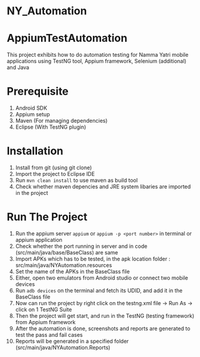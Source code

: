 # NY_Automation

AppiumTestAutomation
====================

This project exhibits how to do automation testing for Namma Yatri mobile applications using TestNG tool, Appium framework, Selenium (additional) and Java

Prerequisite
=====================
1. Android SDK
2. Appium setup
3. Maven (For managing dependencies)
4. Eclipse (With TestNG plugin)

Installation
=====================
1. Install from git (using git clone)
2. Import the project to Eclipse IDE
3. Run `mvn clean install` to use maven as build tool
4. Check whether maven depencies and JRE system libaries are imported in the project

Run The Project
=====================
1. Run the appium server `appium` or `appium -p <port number>` in terminal or appium application
2. Check whether the port running in server and in code (src/main/java/base/BaseClass) are same
3. Import APKs which has to be tested, in the apk location folder : src/main/java/NYAutomation.resources
4. Set the name of the APKs in the BaseClass file
5. Either, open two emulators from Android studio or connect two mobile devices
6. Run `adb devices` on the terminal and fetch its UDID, and add it in the BaseClass file
7. Now can run the project by right click on the testng.xml file -> Run As -> click on 1 TestNG Suite
8. Then the project will get start, and run in the TestNG (testing framework) from Appium framework
9. After the automation is done, screenshots and reports are generated to test the pass and fail cases
10. Reports will be generated in a specified folder (src/main/java/NYAutomation.Reports)


